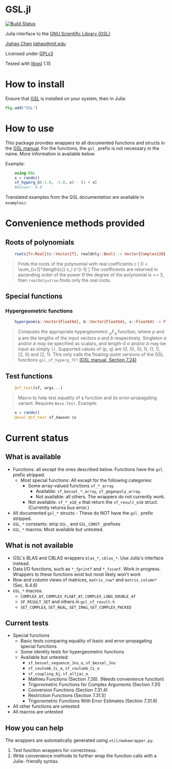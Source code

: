 GSL.jl
======
[![Build Status](https://api.travis-ci.org/jiahao/GSL.jl.png?branch=master)](https://travis-ci.org/jiahao/GSL.jl)

Julia interface to the [GNU Scientific Library (GSL)](http://www.gnu.org/software/gsl)

[Jiahao Chen](http://github.com/jiahao) <jiahao@mit.edu>

Licensed under [GPLv3](http://www.gnu.org/copyleft/gpl.html)

Tested with [libgsl](http://www.gnu.org/software/gsl) 1.15

# How to install

Ensure that [GSL](http://www.gnu.org/software/gsl) is installed on your system, then in Julia:
```julia
Pkg.add("GSL")
```

# How to use

This package provides wrappers to all documented functions and structs in the
[GSL manual](http://www.gnu.org/software/gsl/manual/html_node).
For the functions, the `gsl_` prefix is not necessary in the name.
More information is available below.

Example:
```julia
    using GSL
    x = randn()
    sf_hyperg_U(-1.0, -1.0, x) - (1 + x)
    #Answer: 0.0
```

Translated examples from the GSL documentation are available in `examples/`.

# Convenience methods provided

## Roots of polynomials
```julia
    roots{T<:Real}(c::Vector{T}, realOnly::Bool) -> Vector{Complex128}
```
> Finds the roots of the polynomial with real coefficients c
> \[
> 0 = \sum_{i=1}^{length(c)} c_i z^{i-1}
> \]
> The coefficients are returned in ascending order of the power
> If the degree of the polynomial is <= 3, then `realOnly=true` finds only
> the real roots.

## Special functions

### Hypergeometric functions
```julia
    hypergeom(a::Vector{Float64}, b::Vector{Float64}, x::Float64) -> Float64
```
> Computes the appropriate hypergeometric *<sub>p</sub>F<sub>q</sub>* function,
> where *p* and *q* are the lengths of the input vectors *a* and *b*
> respectively.
> Singleton *a* and/or *b* may be specified as scalars, and length-0 *a* and/or
> *b* may be input as simply `[]`.
> Supported values of (p, q) are (0, 0), (0, 1), (1, 1), (2, 0) and (2, 1).
> This only calls the floating-point versions of the GSL functions
> `gsl_sf_hyperg_?F?` [(GSL manual, Section 7.24)](http://www.gnu.org/software/gsl/manual/html_node/Hypergeometric-Functions.html)

## Test functions
```julia
    @sf_test(sf, args...)
```
> Macro to help test equality of a function and its error-propagating variant. Requires `Base.Test`.
> Example:

```julia
    x = randn()
    @eval @sf_test sf_dawson $x
```

# Current status

## What is available
* Functions: all except the ones described below. Functions have the `gsl_` prefix stripped.
  * Most special functions: All except for the following categories:
    * Some array-valued functions `sf_*_array`
      * Available:  `sf_bessel_*_array`, `sf_gegenpoly_array`.
      * Not available: all others. The wrappers do not currently work.
    * Not available: `sf_*_e10_e` that return the `sf_result_e10` struct. (Currently returns bus error.)
* All documented `gsl_*` structs - These do NOT have the `gsl_` prefix stripped.
* `GSL_*` constants: strip `GSL_` and `GSL_CONST_` prefixes
* `GSL_*` macros: Most available but untested.

## What is not available
* GSL's BLAS and CBLAS wrappers `blas_*`, `cblas_*`. Use Julia's interface instead.
* Data I/O functions, such as `*_fprintf` and `*_fscanf`.
  Work in progress.
  Wrappers to these functions exist but most likely won't work
* Row and column views of matrices, `matrix_row*` and `matrix_column*` (Sec. 8.4.6)
* `GSL_*` macros:
  * `COMPLEX_AT`, `COMPLEX_FLOAT_AT`, `COMPLEX_LONG_DOUBLE_AT`
  * `SF_RESULT_SET` and others in `gsl_sf_result.h`
  * `SET_COMPLEX`, `SET_REAL`, `SET_IMAG`, `SET_COMPLEX_PACKED`

## Current tests
* Special functions
  * Basic tests comparing equality of basic and error-propagating special functions
  * Some identity tests for hypergeometric functions
  * Available but untested:
    * `sf_bessel_sequence_Jnu_e`, `sf_bessel_Jnu`
    * `sf_coulomb_CL_e`, `sf_coulomb_CL_e`
    * `sf_coupling_6j`, `sf_elljac_e`
    * Mathieu Functions (Section 7.26). (Needs convenience function)
    * Trigonometric Functions for Complex Arguments (Section 7.31)
    * Conversion Functions (Section 7.31.4)
    * Restriction Functions (Section 7.31.5)
    * Trigonometric Functions With Error Estimates (Section 7.31.6)
* All other functions are untested
* All macros are untested

## How you can help

The wrappers are automatically generated using `util/makewrapper.py`.

1. Test function wrappers for correctness.
2. Write convenience methods to further wrap the function calls with a Julia-
   friendly syntax.
